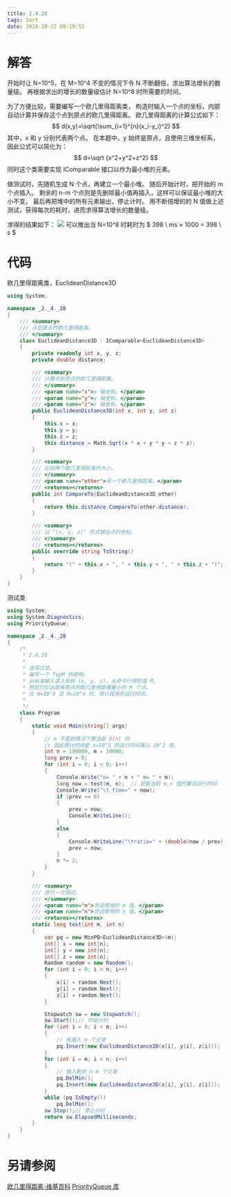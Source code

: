 ```yaml
---
title: 2.4.28
tags: Sort
date: 2018-10-22 09:19:53
---
```


# 解答

开始时让 N=10^5，在 M=10^4 不变的情况下令 N 不断翻倍，求出算法增长的数量级。
再根据求出的增长的数量级估计 N=10^8 时所需要的时间。

为了方便比较，需要编写一个欧几里得距离类，
构造时输入一个点的坐标，内部自动计算并保存这个点到原点的欧几里得距离。
欧几里得距离的计算公式如下：
$$
d(x,y)=\sqrt{\sum_{i=1}^{n}(x_i-y_i)^2}
$$
其中，x 和 y 分别代表两个点。
在本题中，y 始终是原点，且使用三维坐标系，因此公式可以简化为：
$$
d=\sqrt {x^2+y^2+z^2}
$$
同时这个类需要实现 IComparable 接口以作为最小堆的元素。

做测试时，先随机生成 N 个点，再建立一个最小堆。
随后开始计时，把开始的 m 个点插入。
剩余的 n-m 个点则是先删除最小值再插入，这样可以保证最小堆的大小不变。
最后再把堆中的所有元素输出，停止计时。
用不断倍增的的 N 值做上述测试，获得每次的耗时，进而求得算法增长的数量级。

求得的结果如下：
![](./1.png)
可以推出当 N=10^8 时耗时为 $ 398 \ ms × 1000 = 398 \ s $

# 代码

欧几里得距离类，EuclideanDistance3D

```csharp
using System;

namespace _2._4._28
{
    /// <summary>
    /// 点到原点的欧几里得距离。
    /// </summary>
    class EuclideanDistance3D : IComparable<EuclideanDistance3D>
    {
        private readonly int x, y, z;
        private double distance;

        /// <summary>
        /// 计算点到原点的欧几里得距离。
        /// </summary>
        /// <param name="x">x 轴坐标。</param>
        /// <param name="y">y 轴坐标。</param>
        /// <param name="z">z 轴坐标。</param>
        public EuclideanDistance3D(int x, int y, int z)
        {
            this.x = x;
            this.y = y;
            this.z = z;
            this.distance = Math.Sqrt(x * x + y * y + z * z);
        }

        /// <summary>
        /// 比较两个欧几里得距离的大小。
        /// </summary>
        /// <param name="other">另一个欧几里得距离。</param>
        /// <returns></returns>
        public int CompareTo(EuclideanDistance3D other)
        {
            return this.distance.CompareTo(other.distance);
        }

        /// <summary>
        /// 以 "(x, y, z)" 形式输出点的坐标。
        /// </summary>
        /// <returns></returns>
        public override string ToString()
        {
            return "(" + this.x + ", " + this.y + ", " + this.z + ")";
        }
    }
}
```

测试类

```csharp
using System;
using System.Diagnostics;
using PriorityQueue;

namespace _2._4._28
{
    /*
     * 2.4.28
     * 
     * 选择过滤。
     * 编写一个 TopM 的用例，
     * 从标准输入读入坐标 (x, y, z)，从命令行得到值 M，
     * 然后打印出距离原点的欧几里得距离最小的 M 个点。
     * 在 N=10^8 且 M=10^4 时，预计程序的运行时间。
     * 
     */
    class Program
    {
        static void Main(string[] args)
        {
            // m 不变的情况下算法是 O(n) 的
            // 因此预计时间是 n=10^5 的运行时间乘以 10^3 倍。
            int n = 100000, m = 10000;
            long prev = 0;
            for (int i = 0; i < 6; i++)
            {
                Console.Write("n= " + n + " m= " + m);
                long now = test(m, n);  // 获取当前 m,n 值的算法运行时间
                Console.Write("\t time=" + now);
                if (prev == 0)
                {
                    prev = now;
                    Console.WriteLine();
                }
                else
                {
                    Console.WriteLine("\tratio=" + (double)now / prev);
                    prev = now;
                }
                n *= 2;
            }
        }

        /// <summary>
        /// 进行一次测试。
        /// </summary>
        /// <param name="m">测试使用的 m 值。</param>
        /// <param name="n">测试使用的 n 值。</param>
        /// <returns></returns>
        static long test(int m, int n)
        {
            var pq = new MinPQ<EuclideanDistance3D>(m);
            int[] x = new int[n];
            int[] y = new int[n];
            int[] z = new int[n];
            Random random = new Random();
            for (int i = 0; i < n; i++)
            {
                x[i] = random.Next();
                y[i] = random.Next();
                z[i] = random.Next();
            }

            Stopwatch sw = new Stopwatch();
            sw.Start();// 开始计时
            for (int i = 0; i < m; i++)
            {
                // 先插入 m 个记录
                pq.Insert(new EuclideanDistance3D(x[i], y[i], z[i]));
            }
            for (int i = m; i < n; i++)
            {
                // 插入剩余 n-m 个记录
                pq.DelMin();
                pq.Insert(new EuclideanDistance3D(x[i], y[i], z[i]));
            }
            while (pq.IsEmpty())
                pq.DelMin();
            sw.Stop();// 停止计时
            return sw.ElapsedMilliseconds;
        }
    }
}
```

# 另请参阅

[欧几里得距离-维基百科](https://zh.wikipedia.org/wiki/欧几里得距离)
[PriorityQueue 库](https://alg4.ikesnowy.com/docs/api/PriorityQueue.html)
